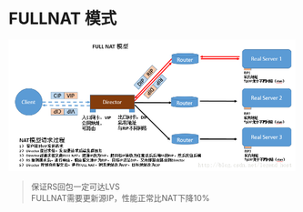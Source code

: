 # FULLNAT 模式

![](../../../images/LVS_FULLNAT.png)

> 保证RS回包一定可达LVS<br>
> FULLNAT需要更新源IP，性能正常比NAT下降10%<br>
